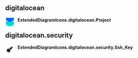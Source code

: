

## digitalocean



<img width="30" src="/resources/digitalocean/project.png" alt="Project" style="float: left; padding-right: 10px;" > **ExtendedDiagramIcons.digitalocean.Project**


## digitalocean.security



<img width="30" src="/resources/digitalocean/security/ssh_key.png" alt="Ssh_Key" style="float: left; padding-right: 10px;" > **ExtendedDiagramIcons.digitalocean.security.Ssh_Key**
